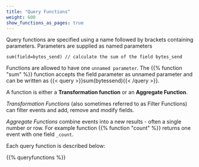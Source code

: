 ```yaml
---
title: "Query Functions"
weight: 600
show_functions_as_pages: true
---
```


Query functions are specified using a name followed by brackets containing parameters.
Parameters are supplied as named parameters

```humio
sum(field=bytes_send) // calculate the sum of the field bytes_send
```

Functions are allowed to have one `unnamed parameter`. The {{% function "sum" %}}
function accepts the field parameter as unnamed parameter and can be written as
{{< query >}}sum(bytessend){{< /query >}}.

A function is either a **Transformation function** or an **Aggregate Function**.

*Transformation Functions* (also sometimes referred to as Filter Functions) can
filter events and add, remove and modify fields.

*Aggregate Functions* combine events into a new results - often a single number
or row. For example function {{% function "count" %}} returns one event with one field `_count`.

Each query function is described below:

{{% queryfunctions %}}

